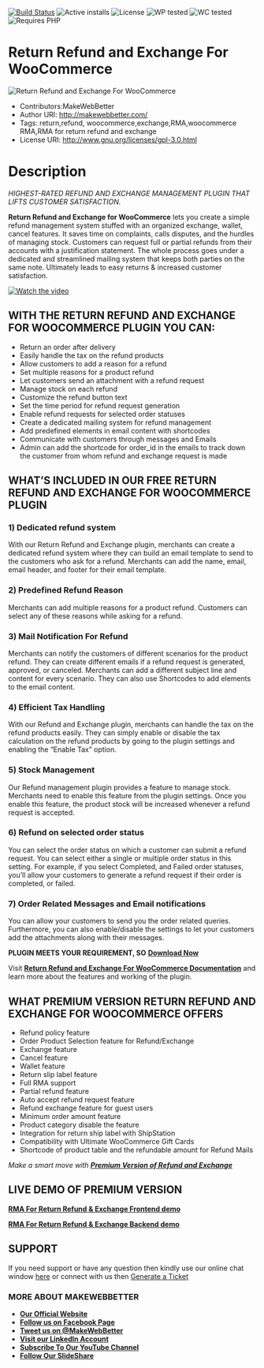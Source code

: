 [![Build Status](https://img.shields.io/travis/twbs/bootstrap/v4-dev.svg)](https://travis-ci.org/twbs/bootstrap) ![Active installs](https://img.shields.io/badge/Active-2000%2B-brightgreen) ![License](https://img.shields.io/badge/License-GPLv3%20or%20later-yellowgreen) ![WP tested](https://img.shields.io/badge/WP%20tested-5.6-brightgreen) ![WC tested](https://img.shields.io/badge/WC%20tested-4.8.0-brightgreen) ![Requires PHP](https://img.shields.io/badge/Requires%20PHP-5.6-blue)
# Return Refund and Exchange For WooCommerce
![Return Refund and Exchange For WooCommerce](https://ps.w.org/woo-refund-and-exchange-lite/assets/banner-772x250.png?rev=2409881)
* Contributors:MakeWebBetter
* Author URI: http://makewebbetter.com/
* Tags: return,refund, woocommerce,exchange,RMA,woocommerce RMA,RMA for return refund and exchange
* License URI: http://www.gnu.org/licenses/gpl-3.0.html

# Description
_HIGHEST-RATED REFUND AND EXCHANGE MANAGEMENT PLUGIN THAT LIFTS CUSTOMER SATISFACTION._

**Return Refund and Exchange for WooCommerce** lets you create a simple refund management system stuffed with an organized exchange, wallet, cancel features. It saves time on complaints, calls disputes, and the hurdles of managing stock. Customers can request full or partial refunds from their accounts with a justification statement. The whole process goes under a dedicated and streamlined mailing system that keeps both parties on the same note. Ultimately leads to easy returns & increased customer satisfaction.

[![Watch the video](https://i.ytimg.com/vi/z0kG75E60TI/maxresdefault.jpg)](https://youtu.be/z0kG75E60TI)


## WITH THE RETURN REFUND AND EXCHANGE FOR WOOCOMMERCE PLUGIN YOU CAN:
- Return an order after delivery
- Easily handle the tax on the refund products
- Allow customers to add a reason for a refund
- Set multiple reasons for a product refund
- Let customers send an attachment with a refund request
- Manage stock on each refund
- Customize the refund button text
- Set the time period for refund request generation
- Enable refund requests for selected order statuses
- Create a dedicated mailing system for refund management
- Add predefined elements in email content with shortcodes
- Communicate with customers through messages and Emails
- Admin can add the shortcode for order_id in the emails to track down the customer from whom refund and exchange request is made

## WHAT’S INCLUDED IN OUR FREE RETURN REFUND AND EXCHANGE FOR WOOCOMMERCE PLUGIN

### 1) Dedicated refund system
With our Return Refund and Exchange plugin, merchants can create a dedicated refund system where they can build an email template to send to the customers who ask for a refund. Merchants can add the name, email, email header, and footer for their email template.

### 2) Predefined Refund Reason
Merchants can add multiple reasons for a product refund. Customers can select any of these reasons while asking for a refund.

### 3) Mail Notification For Refund
Merchants can notify the customers of different scenarios for the product refund. They can create different emails if a refund request is generated, approved, or canceled. Merchants can add a different subject line and content for every scenario. They can also use Shortcodes to add elements to the email content.

### 4) Efficient Tax Handling
With our Refund and Exchange plugin, merchants can handle the tax on the refund products easily. They can simply enable or disable the tax calculation on the refund products by going to the plugin settings and enabling the “Enable Tax” option.

### 5) Stock Management
Our Refund management plugin provides a feature to manage stock. Merchants need to enable this feature from the plugin settings. Once you enable this feature, the product stock will be increased whenever a refund request is accepted.

### 6) Refund on selected order status
You can select the order status on which a customer can submit a refund request. You can select either a single or multiple order status in this setting. For example, if you select Completed, and Failed order statuses, you’ll allow your customers to generate a refund request if their order is completed, or failed.

### 7) Order Related Messages and Email notifications
You can allow your customers to send you the order related queries. Furthermore, you can also enable/disable the settings to let your customers add the attachments along with their messages.

**PLUGIN MEETS YOUR REQUIREMENT, SO**
[**Download Now**](https://downloads.wordpress.org/plugin/woo-refund-and-exchange-lite.3.0.4.zip)

Visit [**Return Refund and Exchange For WooCommerce Documentation**](http://docs.makewebbetter.com/woocommerce-refund-and-exchange-lite/?utm_source=MWB-RMA-git&utm_medium=MWB-git-Page&utm_campaign=MWB-doc) and learn more about the features and working of the plugin.

## WHAT PREMIUM VERSION RETURN REFUND AND EXCHANGE FOR WOOCOMMERCE OFFERS
- Refund policy feature
- Order Product Selection feature for Refund/Exchange
- Exchange feature
- Cancel feature
- Wallet feature
- Return slip label feature
- Full RMA support
- Partial refund feature
- Auto accept refund request feature
- Refund exchange feature for guest users
- Minimum order amount feature
- Product category disable the feature
- Integration for return ship label with ShipStation
- Compatibility with Ultimate WooCommerce Gift Cards
- Shortcode of product table and the refundable amount for Refund Mails

_Make a smart move with [**Premium Version of Refund and Exchange**](https://makewebbetter.com/product/woocommerce-rma-return-refund-exchange/?utm_source=MWB-RMA-git&utm_medium=MWB-git-Page&utm_campaign=MWB-RMA1)_

## LIVE DEMO OF PREMIUM VERSION
[**RMA For Return Refund & Exchange Frontend demo**](https://demo.makewebbetter.com/woocommerce-rma-for-return-refund-and-exchange/my-account/orders/?visitor=true&utm_source=MWB-RMA-git&utm_medium=MWB-git-Page&utm_campaign=MWB-frontend_demo)

[**RMA For Return Refund & Exchange Backend demo**](https://demo.makewebbetter.com/woocommerce-rma-for-return-refund-and-exchange/get-your-personal-demo/?utm_source=MWB-RMA-git&utm_medium=MWB-git-Page&utm_campaign=MWB-backend_demo)

## SUPPORT
If you need support or have any question then kindly use our online chat window [here](https://makewebbetter.com/?utm_source=MWB-RMA-git&utm_medium=MWB-git-page&utm_campaign=MWB-RMA-git) or connect with us then [Generate a Ticket](https://makewebbetter.com/submit-query/)

### **MORE ABOUT MAKEWEBBETTER**

- [**Our Official Website**](https://makewebbetter.com/?utm_source=MWB-upsell-git&utm_medium=MWB-git&utm_campaign=git)
- [**Follow us on Facebook Page**](https://www.facebook.com/makewebbetter)
- [**Tweet us on @MakeWebBetter**](https://twitter.com/makewebbetter)
- [**Visit our LinkedIn Account**](https://www.linkedin.com/company/makewebbetter)
- [**Subscribe To Our YouTube Channel**](https://www.youtube.com/channel/UC7nYNf0JETOwW3GOD_EW2Ag)
- [**Follow Our SlideShare**](https://www.slideshare.net/MakeWebBetter)

